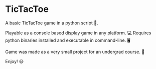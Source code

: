 # TicTacToe
A basic TicTacToe game in a python script 🐸.

Playable as a console based display game in any platform. 💻
Requires python binaries installed and executable in command-line. 🖥️

Game was made as a very small project for an undergrad course. 🏫

Enjoy! 😃
